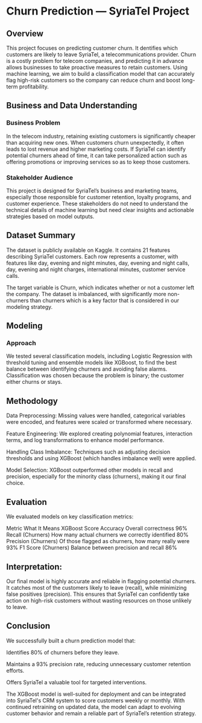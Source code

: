 # Churn Prediction — SyriaTel Project
## Overview
This project focuses on predicting customer churn. It dentifies which customers are likely to leave SyriaTel, a telecommunications provider. Churn is a costly problem for telecom companies, and predicting it in advance allows businesses to take proactive measures to retain customers. Using machine learning, we aim to build a classification model that can accurately flag high-risk customers so the company can reduce churn and boost long-term profitability.

## Business and Data Understanding
### Business Problem
In the telecom industry, retaining existing customers is significantly cheaper than acquiring new ones. When customers churn unexpectedly, it often leads to lost revenue and higher marketing costs. If SyriaTel can identify potential churners ahead of time, it can take personalized action such as offering promotions or improving services so as to keep those customers.

### Stakeholder Audience
This project is designed for SyriaTel’s business and marketing teams, especially those responsible for customer retention, loyalty programs, and customer experience. These stakeholders do not need to understand the technical details of machine learning but need clear insights and actionable strategies based on model outputs.

## Dataset Summary
The dataset is publicly available on Kaggle. It contains 21 features describing SyriaTel customers. Each row represents a customer, with features like day, evening and night minutes, day, evening and night calls, day, evening and night charges, international minutes, customer service calls.

The target variable is Churn, which indicates whether or not a customer left the company. The dataset is imbalanced, with significantly more non-churners than churners which is a key factor that is considered in our modeling strategy.

## Modeling
### Approach
We tested several classification models, including Logistic Regression with threshold tuning and ensemble models like XGBoost, to find the best balance between identifying churners and avoiding false alarms. Classification was chosen because the problem is binary; the customer either churns or stays.

## Methodology
Data Preprocessing: Missing values were handled, categorical variables were encoded, and features were scaled or transformed where necessary.

Feature Engineering: We explored creating polynomial features, interaction terms, and log transformations to enhance model performance.

Handling Class Imbalance: Techniques such as adjusting decision thresholds and using XGBoost (which handles imbalance well) were applied.

Model Selection: XGBoost outperformed other models in recall and precision, especially for the minority class (churners), making it our final choice.

## Evaluation
We evaluated models on key classification metrics:

Metric	What It Means	XGBoost Score
Accuracy	Overall correctness	96%
Recall (Churners)	How many actual churners we correctly identified	80%
Precision (Churners)	Of those flagged as churners, how many really were	93%
F1 Score (Churners)	Balance between precision and recall	86%

## Interpretation:
Our final model is highly accurate and reliable in flagging potential churners. It catches most of the customers likely to leave (recall), while minimizing false positives (precision). This ensures that SyriaTel can confidently take action on high-risk customers without wasting resources on those unlikely to leave.

## Conclusion
We successfully built a churn prediction model that:

Identifies 80% of churners before they leave.

Maintains a 93% precision rate, reducing unnecessary customer retention efforts.

Offers SyriaTel a valuable tool for targeted interventions.

The XGBoost model is well-suited for deployment and can be integrated into SyriaTel's CRM system to score customers weekly or monthly. With continued retraining on updated data, the model can adapt to evolving customer behavior and remain a reliable part of SyriaTel’s retention strategy.